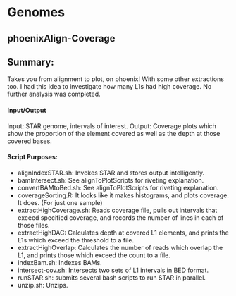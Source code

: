 # Genomes
## phoenixAlign-Coverage

## Summary:
Takes you from alignment to plot, on phoenix! With some other extractions too.
I had this idea to investigate how many L1s had high coverage. No further analysis was completed. 

#### Input/Output
Input: 		STAR genome, intervals of interest.
Output: 	Coverage plots which show the proportion of the element covered as well as the depth at those covered bases.

#### Script Purposes:

- alignIndexSTAR.sh: Invokes STAR and stores output intelligently.
- bamIntersect.sh: See alignToPlotScripts for riveting explanation.
- convertBAMtoBed.sh: See alignToPlotScripts for riveting explanation.
- coverageSorting.R: It looks like it makes histograms, and plots coverage. It does. (For just one sample)
- extractHighCoverage.sh: Reads coverage file, pulls out intervals that exceed specified coverage, and records the number of lines in each of those files.
- extractHighDAC: Calculates depth at covered L1 elements, and prints the L1s which exceed the threshold to a file.
- extractHighOverlap: Calculates the number of reads which overlap the L1, and prints those which exceed the count to a file.
- indexBam.sh: Indexes BAMs.
- intersect-cov.sh: Intersects two sets of L1 intervals in BED format.
- runSTAR.sh: submits several bash scripts to run STAR in parallel.
- unzip.sh: Unzips.

